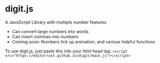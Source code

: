 # digit.js
A JavaScript Library with multiple number features

- Can convert large numbers into words
- Can insert commas into numbers
- Coming soon: Numbers tick up animation, and various helpful functions

To use digit.js, just paste this into your html head tag: 
`<script src="https://editorrust.github.io/digit/main.js"></script>`
